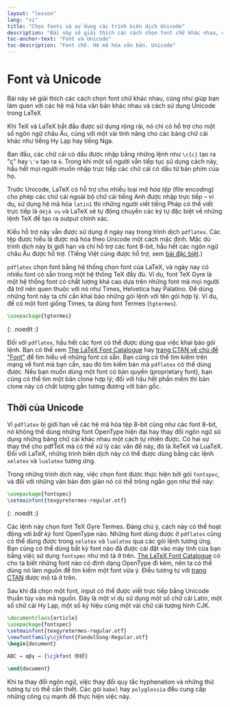 ```yaml
---
layout: "lesson"
lang: "vi"
title: "Chọn fonts và sử dụng các trình biên dịch Unicode"
description: "Bài này sẽ giải thích các cách chọn font chữ khác nhau, cũng như giúp bạn làm quen với các hệ mã hóa văn bản khác nhau và cách sử dụng Unicode trong LaTeX"
toc-anchor-text: "Font và Unicode"
toc-description: "Font chữ. Hệ mã hóa văn bản. Unicode"
---
```


# Font và Unicode

<span class="summary">Bài này sẽ giải thích các cách chọn font chữ khác nhau,
cũng như giúp bạn làm quen với các hệ mã hóa văn bản khác nhau và cách sử dụng
Unicode trong LaTeX</span>

Khi TeX và LaTeX bắt đầu được sử dụng rộng rãi, nó chỉ có hỗ trợ cho một số ngôn
ngữ châu Âu, cùng với một vài tính năng cho các bảng chữ cái khác như tiếng Hy
Lạp hay tiếng Nga.

Ban đầu, các chữ cái có dấu được nhập bằng những lệnh như `\c{c}` tạo ra "ç" hay
`\'e` tạo ra `é`. Trong khi một số người vẫn tiếp tục sử dụng cách này, hầu hết
mọi người muốn nhập trực tiếp các chữ cái có dấu từ bàn phím của họ.

Trước Unicode, LaTeX có hỗ trợ cho nhiều loại *mã hóa tệp* (file encoding) cho
phép các chữ cái ngoài bộ chữ cái tiếng Anh được nhập trực tiếp &ndash; ví dụ,
sử dụng hệ mã hóa `latin1` thì những người viết tiếng Pháp có thể viết trực tiếp
là `déjà vu` và LaTeX sẽ tự động chuyển các ký tự đặc biệt về những lệnh TeX để
tạo ra output chính xác.

Kiểu hỗ trợ này vẫn được sử dụng ở ngày nay trong trình dịch `pdflatex`. Các tệp
được hiểu là được mã hóa theo Unicode một cách mặc định. Mặc dù trình dịch này
bị giới hạn và chỉ hỗ trợ các font 8-bit, hầu hết các ngôn ngữ châu Âu được hỗ
trợ. (Tiếng Việt cũng được hỗ trợ, xem [bài đặc biệt](language-01).)

`pdflatex` chọn font bằng hệ thống chọn font của LaTeX, và ngày nay có nhiều
font có sẵn trong một hệ thống TeX đầy đủ. Ví dụ, font TeX Gyre là một hệ thống
font có chất lượng khá cao dựa trên những font mà mọi người đã trở nên quen
thuộc với nó như Times, Helvetica hay Palatino. Để dùng những font này ta chỉ
cần khai báo những gói lệnh với tên gói hợp lý. Ví dụ, để có một font giống
Times, ta dùng font Termes (`tgtermes`).

```latex
\usepackage{tgtermes}
```
{: .noedit :}

Đối với `pdflatex`, hầu hết các font có thể được dùng qua việc khai báo gói
lệnh. Bạn có thể xem
[The LaTeX Font Catalogue](https://www.tug.org/FontCatalogue/) hay
[trang CTAN về chủ đề "Font"](https://www.ctan.org/topic/font) để tìm hiểu về
những font có sẵn. Bạn cũng có thể tìm kiếm trên mạng về font mà bạn cần, sau đó
tìm kiếm bản mà `pdflatex` có thể dùng được. Nếu bạn muốn dùng một font có bản
quyền (proprietary font), bạn cũng có thể tìm một bản clone hợp lý; đối với hầu
hết phần mềm thì bản clone này có chất lượng gần tương đương với bản gốc.

## Thời của Unicode

Vì `pdflatex` bị giới hạn về các hệ mã hóa tệp 8-bit cũng như các font 8-bit, nó
không thể dùng những font OpenType hiện đại hay thay đổi ngôn ngữ sử dụng những
bảng chữ cái khác nhau một cách tự nhiên được. Có hai sự thay thế cho pdfTeX mà
có thể xử lý các vấn đề này, đó là XeTeX và LuaTeX. Đối với LaTeX, những trình
biên dịch này có thể được dùng bằng các lệnh `xelatex` và `lualatex` tương ứng.

Trong những trình dịch này, việc chọn font được thực hiện bởi gói `fontspec`, và
đối với những văn bản đơn giản nó có thể trông ngắn gọn như thế này:

```latex
\usepackage{fontspec}
\setmainfont{texgyretermes-regular.otf}
```
{: .noedit :}

Các lệnh này chọn font TeX Gyre Termes. Đáng chú ý, cách này có thể hoạt động
với *bất kỳ* font OpenType nào. Những font dùng được ở `pdflatex` cũng có thể
dùng được trong `xelatex` và `lualatex` qua các gói lệnh tương ứng. Bạn cũng có
thể dùng bất kỳ font nào đã được cài đặt vào máy tính của bạn bằng việc sử dụng
`fontspec` như mô tả ở trên.
[The LaTeX Font Catalogue](https://www.tug.org/FontCatalogue/) có cho ta biết
những font nào có định dạng OpenType đi kèm, nên ta có thể dùng nó làm nguồn để
tìm kiếm một font vừa ý. Điều tương tự với
[trang CTAN](https://www.ctan.org/topic/font) được mô tả ở trên.

Sau khi đã chọn một font, input có thể được viết trực tiếp bằng Unicode thuần
túy vào mã nguồn. Đây là một ví dụ sử dụng một số chữ cái Latin, một số chữ cái
Hy Lạp, một số ký hiệu cùng một vài chữ cái tượng hình CJK.

```latex
\documentclass{article}
\usepackage{fontspec}
\setmainfont{texgyretermes-regular.otf}
\newfontfamily\cjkfont{FandolSong-Regular.otf}
\begin{document}

ABC → αβγ → {\cjkfont 你好}

\end{document}
```

<p class="hint">Khi ta thay đổi ngôn ngữ, việc thay đổi quy tắc hyphenation và
những thứ tương tự có thể cần thiết. Các gói <code>babel</code> hay
<code>polyglossia</code> đều cung cấp những công cụ mạnh để thực hiện việc này.</p>
